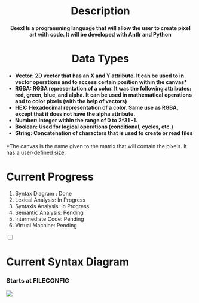 <div align="center">
<h1> Description </h1>
<h4> <b>Beexl</b> Is a programming language that will allow the user to create pixel art with code. It will be developed with Antlr and Python</h4>
<h1> Data Types </h1>

<h4><ul align="left">
<li><b>Vector:</b> 2D vector that has an X and Y attribute. It can be used to in vector operations and to access certain position within the canvas*</li>
<li><b>RGBA:</b> RGBA representation of a color. It was the following attributes: red, green, blue, and alpha. It can be used in mathematical operations and to color pixels (with the help of vectors) </li>
<li><b>HEX:</b> Hexadecimal representation of a color. Same use as RGBA, except that it does not have the alpha attribute.</li>
<li><b>Number:</b> Integer within the range of 0 to 2^31 -1.</li>
<li><b>Boolean:</b> Used for logical operations (conditional, cycles, etc.)</li>
<li><b>String:</b> Concatenation of characters that is used to create or read files </b>
</ul></h4>
 <div align = "left">*The canvas is the name given to the matrix that will contain the pixels. It has a user-defined size.</left>
<br>
<h1> Current Progress </h1>
<ol>
<li> Syntax Diagram : Done </li>
<li> Lexical Analysis: In Progress </li>
<li> Syntaxis Analysis: In Progress </li>
<li> Semantic Analysis: Pending </li>
<li> Intermediate Code: Pending </li>
<li> Virtual Machine: Pending </li>
</ol>
<div>
<input type="checkbox" value = "Syntax Diagram"/>



 
  <h1> Current Syntax Diagram </h1>
  <h3> Starts at FILECONFIG </h3>
  <img src="https://i.imgur.com/zosEd29.png"/>
</div>
